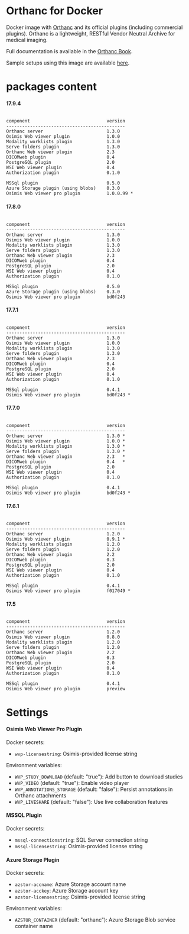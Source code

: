 # Orthanc for Docker
Docker image with [Orthanc](http://www.orthanc-server.com/) and its official plugins (including commercial plugins). Orthanc is a lightweight, RESTful Vendor Neutral Archive for medical imaging.

Full documentation is available in the [Orthanc Book](http://book.orthanc-server.com/users/docker.html).

Sample setups using this image are available [here](https://bitbucket.org/osimis/orthanc-setup-samples/).

# packages content

#### 17.9.4
```

component                             version
---------------------------------------------
Orthanc server                        1.3.0
Osimis Web viewer plugin              1.0.0
Modality worklists plugin             1.3.0
Serve folders plugin                  1.3.0
Orthanc Web viewer plugin             2.3
DICOMweb plugin                       0.4
PostgreSQL plugin                     2.0
WSI Web viewer plugin                 0.4
Authorization plugin                  0.1.0

MSSql plugin                          0.5.0
Azure Storage plugin (using blobs)    0.3.0
Osimis Web viewer pro plugin          1.0.0.99 *
```

#### 17.8.0
```

component                             version
---------------------------------------------
Orthanc server                        1.3.0
Osimis Web viewer plugin              1.0.0
Modality worklists plugin             1.3.0
Serve folders plugin                  1.3.0
Orthanc Web viewer plugin             2.3
DICOMweb plugin                       0.4
PostgreSQL plugin                     2.0
WSI Web viewer plugin                 0.4
Authorization plugin                  0.1.0

MSSql plugin                          0.5.0
Azure Storage plugin (using blobs)    0.3.0
Osimis Web viewer pro plugin          bd0f243
```

#### 17.7.1
```

component                             version
---------------------------------------------
Orthanc server                        1.3.0
Osimis Web viewer plugin              1.0.0
Modality worklists plugin             1.3.0
Serve folders plugin                  1.3.0
Orthanc Web viewer plugin             2.3
DICOMweb plugin                       0.4
PostgreSQL plugin                     2.0
WSI Web viewer plugin                 0.4
Authorization plugin                  0.1.0

MSSql plugin                          0.4.1
Osimis Web viewer pro plugin          bd0f243 *
```

#### 17.7.0
```

component                             version
---------------------------------------------
Orthanc server                        1.3.0 *
Osimis Web viewer plugin              1.0.0 *
Modality worklists plugin             1.3.0 *
Serve folders plugin                  1.3.0 *
Orthanc Web viewer plugin             2.3   *
DICOMweb plugin                       0.4   *
PostgreSQL plugin                     2.0
WSI Web viewer plugin                 0.4
Authorization plugin                  0.1.0

MSSql plugin                          0.4.1
Osimis Web viewer pro plugin          bd0f243 *
```

#### 17.6.1
```

component                             version
---------------------------------------------
Orthanc server                        1.2.0
Osimis Web viewer plugin              0.9.1 *
Modality worklists plugin             1.2.0
Serve folders plugin                  1.2.0
Orthanc Web viewer plugin             2.2
DICOMweb plugin                       0.3
PostgreSQL plugin                     2.0
WSI Web viewer plugin                 0.4
Authorization plugin                  0.1.0

MSSql plugin                          0.4.1
Osimis Web viewer pro plugin          f017049 *

```


#### 17.5
```

component                             version
---------------------------------------------
Orthanc server                        1.2.0
Osimis Web viewer plugin              0.8.0
Modality worklists plugin             1.2.0
Serve folders plugin                  1.2.0
Orthanc Web viewer plugin             2.2
DICOMweb plugin                       0.3
PostgreSQL plugin                     2.0
WSI Web viewer plugin                 0.4
Authorization plugin                  0.1.0

MSSql plugin                          0.4.1
Osimis Web viewer pro plugin          preview

```

# Settings

#### Osimis Web Viewer Pro Plugin

Docker secrets:

- `wvp-licensestring`: Osimis-provided license string

Environment variables:

- `WVP_STUDY_DOWNLOAD` (default: "true"): Add button to download studies
- `WVP_VIDEO` (default: "true"): Enable video player
- `WVP_ANNOTATIONS_STORAGE` (default: "false"): Persist annotations in Orthanc attachments
- `WVP_LIVESHARE` (default: "false"): Use live collaboration features

#### MSSQL Plugin

Docker secrets:

- `mssql-connectionstring`: SQL Server connection string
- `mssql-licensestring`: Osimis-provided license string

#### Azure Storage Plugin

Docker secrets:

- `azstor-accname`: Azure Storage account name
- `azstor-acckey`: Azure Storage account key
- `azstor-licensestring`: Osimis-provided license string

Environment variables:

- `AZSTOR_CONTAINER` (default: "orthanc"): Azure Storage Blob service container name
